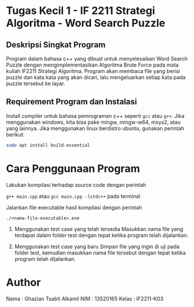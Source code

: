 # Tugas Kecil 1 - IF 2211 Strategi Algoritma - Word Search Puzzle

## Deskripsi Singkat Program
Program dalam bahasa c++ yang dibuat untuk menyelesaikan Word Search Puzzle
dengan mengimplementasikan Algoritma Brute Force pada mata kuliah IF2211 Strategi 
Algoritma. Program akan membaca file yang berisi puzzle dan kata kata yang akan dicari,
lalu mengeluarkan setiap kata pada puzzle tersebut ke layar.

## Requirement Program dan Instalasi

Install compiler untuk bahasa pemrograman c++ seperti `gcc` atau `g++`. Jika menggunakan windows, 
kita bisa pake mingw, mingw-w64, msys2, atau yang lainnya. 
Jika menggunakan linux berdistro ubuntu, gunakan perintah berikut:

```bash
sudo apt install build-essential
```

# Cara Penggunaan Program

Lakukan kompilasi terhadap source code dengan perintah

`g++ main.cpp` atau `gcc main.cpp -lstdc++` pada terminal

Jalankan file executable hasil kompilasi dengan perintah

`./<nama-file-executable>.exe`

1. Menggunakan test case yang telah tersedia
Masukkan nama file yang terdapat dalam folder test dengan tepat ketika program telah dijalankan.

2. Menggunakan test case yang baru
Simpan file yang ingin di uji pada folder test, kemudian masukkan nama file tersebut dengan tepat
ketika program telah dijalankan.

# Author
Nama  : Ghazian Tsabit Alkamil
NIM   : 13520165
Kelas : IF2211-K03
